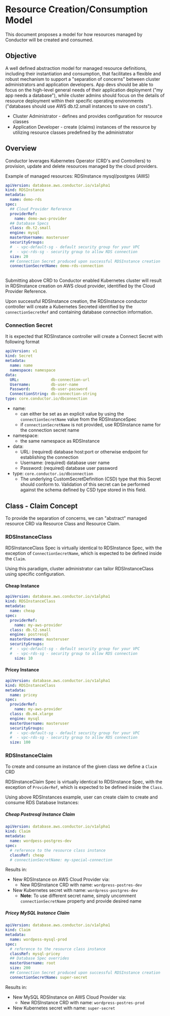 # Resource Creation/Consumption Model
This document proposes a model for how resources managed by Conductor will be created and consumed.

## Objective
A well defined abstraction model for managed resource definitions, including their instantiation and consumption, that facilitates a flexible and robust mechanism to support a "separation of concerns" between cluster administrators and application developers. App devs should be able to focus on the high-level general needs of their application deployment ("my app needs a database"), while cluster admins should focus on the details of resource deployment within their specific operating environments ("databases should use AWS db.t2.small instances to save on costs").

- Cluster Administrator - defines and provides configuration for resource classes
- Application Developer - create (claims) instances of the resource by utilizing resource classes predefined by the administrator


## Overview
Conductor leverages Kubernetes Operator (CRD's and Controllers) to provision, update and delete resources managed by the cloud providers.

Example of managed resources: RDSInstance mysql/postgres (AWS)

```yaml
apiVersion: database.aws.conductor.io/v1alpha1
kind: RDSInstance
metadata:
  name: demo-rds
spec:
  ## Cloud Provider Reference
  providerRef:
    name: demo-aws-provider
  ## Database Specs
  class: db.t2.small
  engine: mysql
  masterUsername: masteruser
  securityGroups:
  #  - vpc-default-sg - default security group for your VPC
  #  - vpc-rds-sg - security group to allow RDS connection
  size: 20
  ## Connection Secret produced upon successful RDSInstance creation
  connectionSecretName: demo-rds-connection
    
```


Submitting above CRD to Conductor enabled Kubernetes cluster will result in RDSInstance creation on AWS cloud provider, identified by the Cloud Provider Reference.

Upon successful RDSInstance creation, the RDSInstance conductor controller will create a Kubernetes Secreted identified by the `connectionSecretRef` and containing
database connection information.

### Connection Secret
It is expected that RDSInstance controller will create a Connect Secret with following format

```yaml
apiVersion: v1
kind: Secret
metadata:
  name: name
  namespace: namespace
data:
  URL:              db-connection-url
  Username:         db-user-name
  Password:         db-user-password
  ConnectionString: db-connection-string
type: core.conductor.io/dbconnection
```

- name: 
    - can either be set as an explicit value by using the `connectionSecretName` value from the RDSInstanceSpec
    - if `connectionSecretName` is not provided, use RDSInstance name for the connection secret name
- namespace: 
    - the same namespace as RDSInstance
- data:
    - URL: (required) database host:port or otherwise endpoint for establishing the connection
    - Username: (required) database user name
    - Password: (required) database user password
- type: `core.conductor.io/dbconnection` 
    - The underlying CustomSecretDefinition (CSD) type that this Secret should conform to. Validation of this secret can be performed against the schema defined by CSD type stored in this field.


## Class - Claim Concept
To provide the separation of concerns, we can "abstract" managed resource CRD via Resource Class and Resource Claim.

### RDSInstanceClass
RDSInstanceClass Spec is virtually identical to RDSInstance Spec, with the exception of `ConnectionSecretName`,
which is expected to be defined inside the `Claim`.

Using this paradigm, cluster administrator can tailor RDSInstanceClass using specific configuration. 
 
#### Cheap Instance
```yaml
apiVersion: database.aws.conductor.io/v1alpha1
kind: RDSInstanceClass
metadata:
  name: cheap
spec:
  providerRef:
    name: my-aws-provider
  class: db.t2.small
  engine: postresql
  masterUsername: masteruser
  securityGroups:
  #  - vpc-default-sg - default security group for your VPC
  #  - vpc-rds-sg - security group to allow RDS connection
    size: 10
```
#### Pricey Instance
```yaml
apiVersion: database.aws.conductor.io/v1alpha1
kind: RDSInstanceClass
metadata:
  name: pricey
spec:
  providerRef:
    name: my-aws-provider
  class: db.m4.xlarge
  engine: mysql
  masterUsername: masteruser
  securityGroups:
  #  - vpc-default-sg - default security group for your VPC
  #  - vpc-rds-sg - security group to allow RDS connection
  size: 100
```

### RDSInstanceClaim
To create and consume an instance of the given class we define a `Claim` CRD

RDSInstanceClaim Spec is virtually identical to RDSInstance Spec, with the exception of `ProviderRef`,
which is expected to be defined inside the `Class`.

Using above RDSInstances example, user can create claim to create and consume RDS Database Instances:
##### Cheap Postresql Instance Claim
```yaml
apiVersion: database.aws.conductor.io/v1alpha1
kind: Claim
metadata:
  name: wordpess-postgres-dev
spec:
  # reference to the resource class instance
  classRef: cheap
  # connectionSecretName: my-special-connection
```
Results in:
- New RDSInstance on AWS Cloud Provider via:
    - New RDSInstance CRD with name: `wordpress-postres-dev`
- New Kubernetes secret with name: `wordpress-postgres-dev` 
    - **Note**: To use different secret name, simply uncomment `connectionSecretName` property and provide desired name

##### Pricey MySQL Instance Claim
```yaml
apiVersion: database.aws.conductor.io/v1alpha1
kind: Claim
metadata:
  name: wordpess-mysql-prod
spec:
  # reference to the resource class instance
  classRef: mysql-pricey
  ## Database Spec overrides
  masterUsername: root
  size: 200
  ## Connection Secret produced upon successful RDSInstance creation
  connectionSecretName: super-secret
```
Results in:
- New MySQL RDSInstance on AWS Cloud Provider via:
    - New RDSInstance CRD with name: `wordpress-postres-prod`
- New Kubernetes secret with name: `super-secret` 
